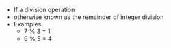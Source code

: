 - If a division operation
- otherwise known as the remainder of integer division
- Examples
	- 7 % 3 = 1
	- 9 % 5 = 4